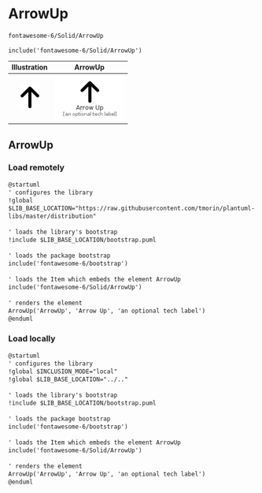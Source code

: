 # ArrowUp


```text
fontawesome-6/Solid/ArrowUp
```

```text
include('fontawesome-6/Solid/ArrowUp')
```



| Illustration | ArrowUp |
| :---: | :---: |
| ![illustration for Illustration](../../fontawesome-6/Solid/ArrowUp.png) | ![illustration for ArrowUp](../../fontawesome-6/Solid/ArrowUp.Local.png) |




## ArrowUp

### Load remotely
```plantuml
@startuml
' configures the library
!global $LIB_BASE_LOCATION="https://raw.githubusercontent.com/tmorin/plantuml-libs/master/distribution"

' loads the library's bootstrap
!include $LIB_BASE_LOCATION/bootstrap.puml

' loads the package bootstrap
include('fontawesome-6/bootstrap')

' loads the Item which embeds the element ArrowUp
include('fontawesome-6/Solid/ArrowUp')

' renders the element
ArrowUp('ArrowUp', 'Arrow Up', 'an optional tech label')
@enduml
```

### Load locally
```plantuml
@startuml
' configures the library
!global $INCLUSION_MODE="local"
!global $LIB_BASE_LOCATION="../.."

' loads the library's bootstrap
!include $LIB_BASE_LOCATION/bootstrap.puml

' loads the package bootstrap
include('fontawesome-6/bootstrap')

' loads the Item which embeds the element ArrowUp
include('fontawesome-6/Solid/ArrowUp')

' renders the element
ArrowUp('ArrowUp', 'Arrow Up', 'an optional tech label')
@enduml
```

